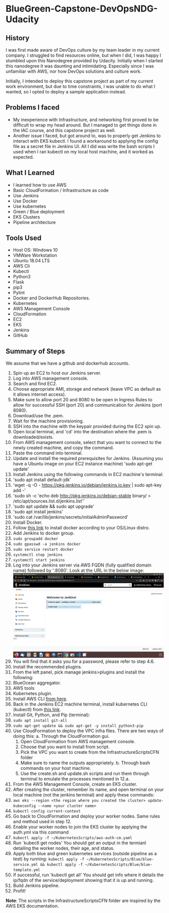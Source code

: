 # BlueGreen-Capstone-DevOpsNDG-Udacity
## History

<p> I was first made aware of DevOps culture by my team leader in my current company. I struggled to find resources online, but when I did, I was happy I stumbled upon this Nanodegree provided by Udacity. Initially when I started this nanodegree it was daunting and intimidating. Especially since I was unfamiliar with AWS, nor how DevOps solutions and culture work. </br>
<p>Initially, I intended to deploy this capstone project as part of my current work environment, but due to time constraints, I was unable to do what I wanted, so I opted to deploy a sample application instead.</br>

## Problems I faced
- My inexperience with Infrastructure, and networking first proved to be difficult to wrap my head around. But I managed to get things done in the IAC course, and this capstone    project as well.
- Another issue I faced, but got around to, was to properly get Jenkins to interact with EKS kubectl. I found a workaround to applying the config file as a secret file in Jenkins UI. All I did was write the bash scripts I used when I ran kubectl on my local host machine, and it worked as expected.

## What I Learned
- I learned how to use AWS
- Basic CloudFormation / Infrastructure as code
- Use Jenkins
- Use Docker
- Use kubernetes
- Green / Blue deployment
- EKS Clusters
- Pipeline architecture

## Tools Used
- Host OS: Windows 10
- VMWare Workstation
- Ubuntu 18.04 LTS
- AWS Cli
- Kubectl
- Python3
- Flask
- pip3
- Pylint
- Docker and DockerHub Repositories.
- Kubernetes
- AWS Management Console
- CloudFormation
- EC2
- EKS
- Jenkins
- GitHub

## Summary of Steps
We assume that we have a github and dockerhub accounts.
1. Spin up an EC2 to host our Jenkins server.
  1. Log into AWS management console.
  2. Search and find EC2.
  3. Choose appropriate AMI, storage and network (leave VPC as default as it allows internet access).
  4. Make sure to allow port 20 and 8080 to be open in Ingress Rules to allow for successful SSH (port 20) and communication for Jenkins (port 8080).
  5. Download/use the <keyPair>.pem.
  6. Wait for the machine provisioning.
2. SSH into the machine with the keypair provided during the EC2 spin up.
  1. Open local terminal, and 'cd' into the destination where the <keyPair>.pem is downloaded/exists.
  2. From AWS management console, select that you want to connect to the newly created machine, and copy the command.
  3. Paste the command into terminal.
3. Update and install the required prerequisites for Jenkins. (Assuming you have a Ubuntu image on your EC2 instance machine)
  'sudo apt-get update'
4. Install Jenkins using the following commands in EC2 machine's terminal:
  1. 'sudo apt install default-jdk'
  2. 'wget -q -O - https://pkg.jenkins.io/debian/jenkins.io.key | sudo apt-key add -'
  3. 'sudo sh -c 'echo deb http://pkg.jenkins.io/debian-stable binary/ > /etc/apt/sources.list.d/jenkins.list''
  4. 'sudo apt update && sudo apt upgrade'
  5. 'sudo apt install jenkins'
  6. 'sudo cat /var/lib/jenkins/secrets/initialAdminPassword'
5. Install Docker.
  1. Follow [this link](https://docs.docker.com/engine/install/) to install docker according to your OS/Linux distro.
6. Add Jenkins to docker group.
  1. `sudo groupadd docker`
  2. `sudo gpasswd -a jenkins docker`
  3. `sudo service restart docker`
  4. `systemctl stop jenkins`
  5. `systemctl start jenkins`
7. Log into your Jenkins server via AWS FQDN (fully qualified domain name) followed by ':8080'. Look at the URL in the below image:
  ![See here:!](/screenshots/myJenkinsServer.png "My Jenkins Server!")
  1. You will find that it asks you for a password, please refer to step 4.6.
  2. Install the recommended plugins.
8. From the left panel, pick manage jenkins>plugins and install the following:
  1. BlueOcean aggregator.
  2. AWS tools
  3. Kubernetes plugin.
9. Install AWS CLI [from here](https://aws.amazon.com/cli/#:~:text=The%20AWS%20Command%20Line%20Interface,and%20automate%20them%20through%20scripts.).
10. Back in the Jenkins EC2 machine terminal, install kubernetes CLI (kubectl) from [this link](https://kubernetes.io/docs/tasks/tools/install-kubectl/).
11. Install Git, Python, and Pip (terminal):
  1. `sudo apt install git-all`
  2. `sudo apt-get update && sudo apt-get -y install python3-pip`
12. Use CloudFormation to deploy the VPC infra files. There are two ways of doing this:
  a. Through the CloudFormation gui.
    1. Open CloudFormation from AWS management console.
    2. Choose that you want to install from script.
    3. Pick the VPC you want to create from the InfrastructureScriptsCFN folder
    4. Make sure to name the outputs appropriately.
  b. Through bash commands on your host machine.
    1. Use the create.sh and update.sh scripts and run them through terminal to emulate the processes mentioned in 12.a.
13. From the AWS Management Console, create an EKS cluster.
14. After creating the cluster, remember its name, and open terminal on your local machine (not the jenkins terminal) and apply these commands:
  1. `aws eks --region <the region where you created the cluster> update-kubeconfig --name <your cluster name>`
  2. `kubectl config current-context`
15. Go back to CloudFormation and deploy your worker nodes. Same rules and method used in step 12.
16. Enable your worker nodes to join the EKS cluster by applying the auth.yml via this command
  1. `kubectl apply -f ~/KubernetesScripts/aws-auth-cm.yaml`
  2. Run `kubectl get nodes' You should get an output in the termianl detailing the worker nodes, their age, and status.
17. Apply both blue and green kubernetes services (outside pipeline as a test) by running: 
  `kubectl apply -f ~/KubernetesScripts/Blue/blue-service.yml && kubectl apply -f ~/KubernetesScripts/Blue/blue-template.yml`
18. If successful, run 'kubectl get all' You should get info where it details the ip/fqdn of the service/deployment showing that it is up and running.
19. Build Jenkins pipeline.
20. Profit!

**Note**: The scripts in the InfrastructureScriptsCFN folder are inspired by the AWS EKS documentation.
